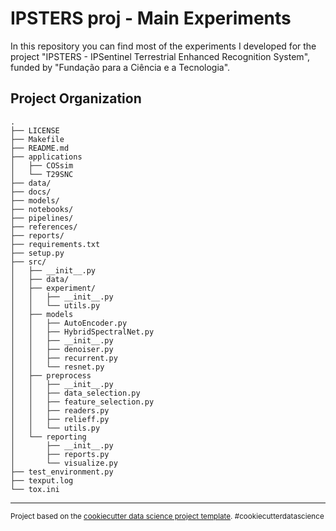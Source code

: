 IPSTERS proj - Main Experiments 
===============================

In this repository you can find most of the experiments I developed for the project "IPSTERS - IPSentinel Terrestrial Enhanced Recognition System", funded by "Fundação para a Ciência e a Tecnologia".

Project Organization
------------

    .
    ├── LICENSE
    ├── Makefile
    ├── README.md
    ├── applications
    │   ├── COSsim
    │   └── T29SNC
    ├── data/
    ├── docs/
    ├── models/
    ├── notebooks/
    ├── pipelines/
    ├── references/
    ├── reports/
    ├── requirements.txt
    ├── setup.py
    ├── src/
    │   ├── __init__.py
    │   ├── data/
    │   ├── experiment/
    │   │   ├── __init__.py
    │   │   └── utils.py
    │   ├── models
    │   │   ├── AutoEncoder.py
    │   │   ├── HybridSpectralNet.py
    │   │   ├── __init__.py
    │   │   ├── denoiser.py
    │   │   ├── recurrent.py
    │   │   └── resnet.py
    │   ├── preprocess
    │   │   ├── __init__.py
    │   │   ├── data_selection.py
    │   │   ├── feature_selection.py
    │   │   ├── readers.py
    │   │   ├── relieff.py
    │   │   └── utils.py
    │   └── reporting
    │       ├── __init__.py
    │       ├── reports.py
    │       └── visualize.py
    ├── test_environment.py
    ├── texput.log
    └── tox.ini

--------

<p><small>Project based on the <a target="_blank" href="https://drivendata.github.io/cookiecutter-data-science/">cookiecutter data science project template</a>. #cookiecutterdatascience</small></p>
